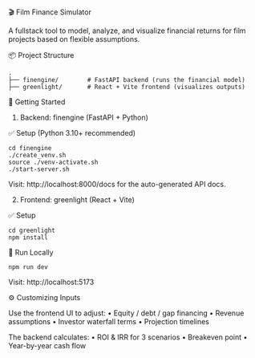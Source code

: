 🎬 Film Finance Simulator

A fullstack tool to model, analyze, and visualize financial returns for film projects based on flexible assumptions.

📦 Project Structure
```
.
├── finengine/        # FastAPI backend (runs the financial model)
├── greenlight/       # React + Vite frontend (visualizes outputs)
```

🚀 Getting Started

1. Backend: finengine (FastAPI + Python)

✅ Setup (Python 3.10+ recommended)
```aiignore
cd finengine
./create_venv.sh
source ./venv-activate.sh
./start-server.sh
```

Visit: http://localhost:8000/docs for the auto-generated API docs.

2. Frontend: greenlight (React + Vite)

✅ Setup
```aiignore
cd greenlight
npm install
```

🧪 Run Locally
```aiignore
npm run dev
```

Visit: http://localhost:5173

⚙️ Customizing Inputs

Use the frontend UI to adjust:
•	Equity / debt / gap financing
•	Revenue assumptions
•	Investor waterfall terms
•	Projection timelines

The backend calculates:
•	ROI & IRR for 3 scenarios
•	Breakeven point
•	Year-by-year cash flow



